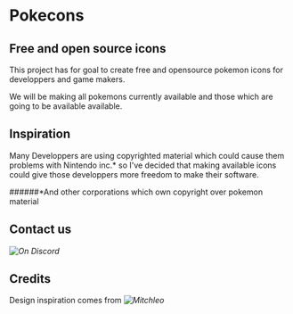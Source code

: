 # Pokecons
## Free and open source icons 

This project has for goal to create free and opensource pokemon icons for developpers and game makers.

We will be making all pokemons currently available and those which are going to be available available.

## Inspiration

Many Developpers are using copyrighted material which could cause them problems with Nintendo inc.* so I've decided that making available icons could give those developpers more freedom to make their software.

######*And other corporations which own copyright over pokemon material
## Contact us

*![On Discord](https://discord.gg/x3faacm)*

## Credits

Design inspiration comes from *![Mitchleo](https://imgur.com/a/K96Nu)* 
